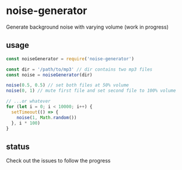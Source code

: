 # noise-generator
Generate background noise with varying volume (work in progress)

## usage

```javascript
const noiseGenerator = require('noise-generator')

const dir = '/path/to/mp3' // dir contains two mp3 files
const noise = noiseGenerator(dir)

noise(0.5, 0.5) // set both files at 50% volume
noise(0, 1) // mute first file and set second file to 100% volume

// ...or whatever
for (let i = 0; i < 10000; i++) {
  setTimeout(() => {
    noise(1, Math.random())
  }, i * 100)
}

```

## status

Check out the issues to follow the progress
